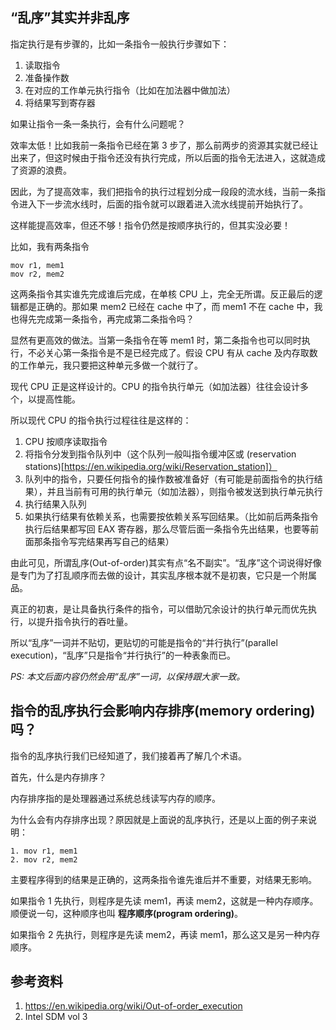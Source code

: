 
## “乱序”其实并非乱序

指定执行是有步骤的，比如一条指令一般执行步骤如下：
1. 读取指令
2. 准备操作数
3. 在对应的工作单元执行指令（比如在加法器中做加法）
4. 将结果写到寄存器

如果让指令一条一条执行，会有什么问题呢？

效率太低！比如我前一条指令已经在第 3 步了，那么前两步的资源其实就已经让出来了，但这时候由于指令还没有执行完成，所以后面的指令无法进入，这就造成了资源的浪费。

因此，为了提高效率，我们把指令的执行过程划分成一段段的流水线，当前一条指令进入下一步流水线时，后面的指令就可以跟着进入流水线提前开始执行了。

这样能提高效率，但还不够！指令仍然是按顺序执行的，但其实没必要！

比如，我有两条指令

```
mov r1, mem1
mov r2, mem2
```

这两条指令其实谁先完成谁后完成，在单核 CPU 上，完全无所谓。反正最后的逻辑都是正确的。那如果 mem2 已经在 cache 中了，而 mem1 不在 cache 中，我也得先完成第一条指令，再完成第二条指令吗？

显然有更高效的做法。当第一条指令在等 mem1 时，第二条指令也可以同时执行，不必关心第一条指令是不是已经完成了。假设 CPU 有从 cache 及内存取数的工作单元，我只要把这种单元多做一个就行了。

现代 CPU 正是这样设计的。CPU 的指令执行单元（如加法器）往往会设计多个，以提高性能。

所以现代 CPU 的指令执行过程往往是这样的：

1. CPU 按顺序读取指令
2. 将指令分发到指令队列中（这个队列一般叫指令缓冲区或 (reservation stations)[https://en.wikipedia.org/wiki/Reservation_station]）
3. 队列中的指令，只要任何指令的操作数被准备好（有可能是前面指令的执行结果），并且当前有可用的执行单元（如加法器），则指令被发送到执行单元执行
4. 执行结果入队列
5. 如果执行结果有依赖关系，也需要按依赖关系写回结果。（比如前后两条指令执行后结果都写回 EAX 寄存器，那么尽管后面一条指令先出结果，也要等前面那条指令写完结果再写自己的结果）

由此可见，所谓乱序(Out-of-order)其实有点“名不副实”。“乱序”这个词说得好像是专门为了打乱顺序而去做的设计，其实乱序根本就不是初衷，它只是一个附属品。

真正的初衷，是让具备执行条件的指令，可以借助冗余设计的执行单元而优先执行，以提升指令执行的吞吐量。

所以“乱序”一词并不贴切，更贴切的可能是指令的“并行执行”(parallel execution)，“乱序”只是指令“并行执行”的一种表象而已。

*PS: 本文后面内容仍然会用“乱序”一词，以保持跟大家一致。*

## 指令的乱序执行会影响内存排序(memory ordering)吗？

指令的乱序执行我们已经知道了，我们接着再了解几个术语。

首先，什么是内存排序？

内存排序指的是处理器通过系统总线读写内存的顺序。

为什么会有内存排序出现？原因就是上面说的乱序执行，还是以上面的例子来说明：

```
1. mov r1, mem1
2. mov r2, mem2
```

主要程序得到的结果是正确的，这两条指令谁先谁后并不重要，对结果无影响。

如果指令 1 先执行，则程序是先读 mem1，再读 mem2，这就是一种内存顺序。顺便说一句，这种顺序也叫 **程序顺序(program ordering)**。

如果指令 2 先执行，则程序是先读 mem2，再读 mem1，那么这又是另一种内存顺序。

## 参考资料
1. https://en.wikipedia.org/wiki/Out-of-order_execution
2. Intel SDM vol 3